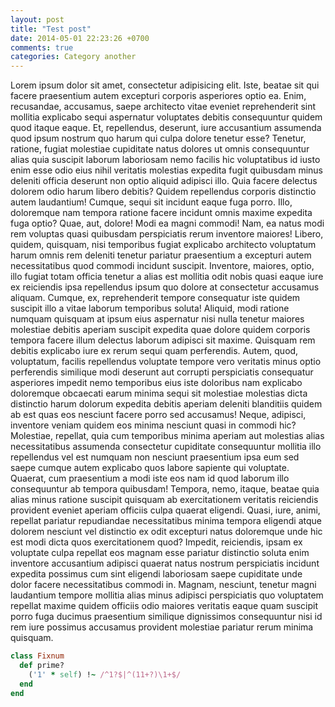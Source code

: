 ```yaml
---
layout: post
title: "Test post"
date: 2014-05-01 22:23:26 +0700
comments: true
categories: Category another
---
```

Lorem ipsum dolor sit amet, consectetur adipisicing elit. Iste, beatae sit qui facere praesentium autem excepturi corporis asperiores optio ea. Enim, recusandae, accusamus, saepe architecto vitae eveniet reprehenderit sint mollitia explicabo sequi aspernatur voluptates debitis consequuntur quidem quod itaque eaque. Et, repellendus, deserunt, iure accusantium assumenda quod ipsum nostrum quo harum qui culpa dolore tenetur esse? Tenetur, ratione, fugiat molestiae cupiditate natus dolores ut omnis consequuntur alias quia suscipit laborum laboriosam nemo facilis hic voluptatibus id iusto enim esse odio eius nihil veritatis molestias expedita fugit quibusdam minus deleniti officia deserunt non optio aliquid adipisci illo. Quia facere delectus dolorem odio harum libero debitis? Quidem repellendus corporis distinctio autem laudantium! Cumque, sequi sit incidunt eaque fuga porro. Illo, doloremque nam tempora ratione facere incidunt omnis maxime expedita fuga optio? Quae, aut, dolore! Modi ea magni commodi! Nam, ea natus modi rem voluptas quasi quibusdam perspiciatis rerum inventore maiores! Libero, quidem, quisquam, nisi temporibus fugiat explicabo architecto voluptatum harum omnis rem deleniti tenetur pariatur praesentium a excepturi autem necessitatibus quod commodi incidunt suscipit. Inventore, maiores, optio, illo fugiat totam officia tenetur a alias est mollitia odit nobis quasi eaque iure ex reiciendis ipsa repellendus ipsum quo dolore at consectetur accusamus aliquam. Cumque, ex, reprehenderit tempore consequatur iste quidem suscipit illo a vitae laborum temporibus soluta! Aliquid, modi ratione numquam quisquam at ipsum eius aspernatur nisi nulla tenetur maiores molestiae debitis aperiam suscipit expedita quae dolore quidem corporis tempora facere illum delectus laborum adipisci sit maxime. Quisquam rem debitis explicabo iure ex rerum sequi quam perferendis. Autem, quod, voluptatum, facilis repellendus voluptate tempore vero veritatis minus optio perferendis similique modi deserunt aut corrupti perspiciatis consequatur asperiores impedit nemo temporibus eius iste doloribus nam explicabo doloremque obcaecati earum minima sequi sit molestiae molestias dicta distinctio harum dolorum expedita debitis aperiam deleniti blanditiis quidem ab est quas eos nesciunt facere porro sed accusamus! Neque, adipisci, inventore veniam quidem eos minima nesciunt quasi in commodi hic? Molestiae, repellat, quia cum temporibus minima aperiam aut molestias alias necessitatibus assumenda consectetur cupiditate consequuntur mollitia illo repellendus vel est numquam non nesciunt praesentium ipsa eum sed saepe cumque autem explicabo quos labore sapiente qui voluptate. Quaerat, cum praesentium a modi iste eos nam id quod laborum illo consequuntur ab tempora quibusdam! Tempora, nemo, itaque, beatae quia alias minus ratione suscipit quisquam ab exercitationem veritatis reiciendis provident eveniet aperiam officiis culpa quaerat eligendi. Quasi, iure, animi, repellat pariatur repudiandae necessitatibus minima tempora eligendi atque dolorem nesciunt vel distinctio ex odit excepturi natus doloremque unde hic est modi dicta quos exercitationem quod? Impedit, reiciendis, ipsam ex voluptate culpa repellat eos magnam esse pariatur distinctio soluta enim inventore accusantium adipisci quaerat natus nostrum perspiciatis incidunt expedita possimus cum sint eligendi laboriosam saepe cupiditate unde dolor facere necessitatibus commodi in. Magnam, nesciunt, tenetur magni laudantium tempore mollitia alias minus adipisci perspiciatis quo voluptatem repellat maxime quidem officiis odio maiores veritatis eaque quam suscipit porro fuga ducimus praesentium similique dignissimos consequuntur nisi id rem iure possimus accusamus provident molestiae pariatur rerum minima quisquam.

``` ruby Discover if a number is prime http://www.noulakaz.net/weblog/2007/03/18/a-regular-expression-to-check-for-prime-numbers/ Source Article
class Fixnum
  def prime?
    ('1' * self) !~ /^1?$|^(11+?)\1+$/
  end
end
```
